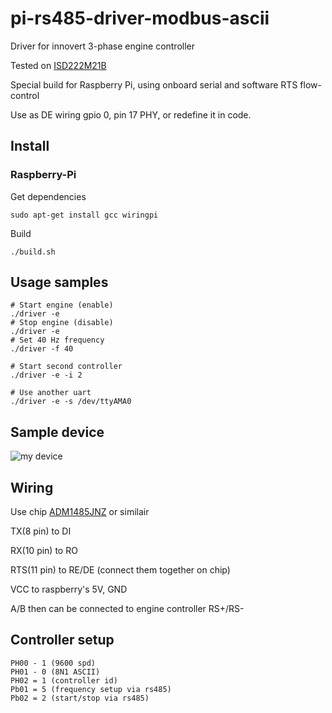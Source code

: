 # pi-rs485-driver-modbus-ascii

Driver for innovert 3-phase engine controller

Tested on [ISD222M21B](https://www.prst.ru/preobrazovatel/innovert/)

Special build for Raspberry Pi, using onboard serial and software RTS flow-control

Use as DE wiring gpio 0, pin 17 PHY, or redefine it in code.

Install
-----------------
### Raspberry-Pi

Get dependencies
```{r, engine='bash'}
sudo apt-get install gcc wiringpi
```

Build
```{r, engine='bash'}
./build.sh
```

Usage samples
-----------------

```{r, engine='bash'}
# Start engine (enable)
./driver -e
# Stop engine (disable)
./driver -e
# Set 40 Hz frequency
./driver -f 40

# Start second controller
./driver -e -i 2

# Use another uart
./driver -e -s /dev/ttyAMA0
```

Sample device
-----------------

![my device](https://github.com/ramzes642/pi-rs485-driver-modbus-ascii/raw/master/sample-device.JPG)

Wiring
-----------------
Use chip [ADM1485JNZ](https://www.chipdip.ru/product/adm1485jn) or similair

TX(8 pin) to DI

RX(10 pin) to RO

RTS(11 pin) to RE/DE (connect them together on chip)

VCC to raspberry's 5V, GND

A/B then can be connected to engine controller RS+/RS-

Controller setup
-----------------
```
PH00 - 1 (9600 spd)
PH01 - 0 (8N1 ASCII)
PH02 = 1 (controller id)
Pb01 = 5 (frequency setup via rs485)
Pb02 = 2 (start/stop via rs485)
```
